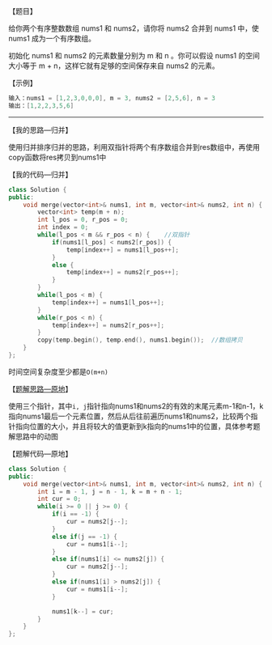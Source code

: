 【题目】

给你两个有序整数数组 nums1 和 nums2，请你将 nums2 合并到 nums1 中，使 nums1 成为一个有序数组。

初始化 nums1 和 nums2 的元素数量分别为 m 和 n 。你可以假设 nums1 的空间大小等于 m + n，这样它就有足够的空间保存来自 nums2 的元素。

【示例】

```c++
输入：nums1 = [1,2,3,0,0,0], m = 3, nums2 = [2,5,6], n = 3
输出：[1,2,2,3,5,6]
```

---

【我的思路—归并】

使用归并排序归并的思路，利用双指针将两个有序数组合并到res数组中，再使用copy函数将res拷贝到nums1中

【我的代码—归并】

```c++
class Solution {
public:
    void merge(vector<int>& nums1, int m, vector<int>& nums2, int n) {
        vector<int> temp(m + n);
        int l_pos = 0, r_pos = 0;
        int index = 0;
        while(l_pos < m && r_pos < n) {    //双指针
            if(nums1[l_pos] < nums2[r_pos]) {
                temp[index++] = nums1[l_pos++];
            }
            else {
                temp[index++] = nums2[r_pos++];
            }
        }
        while(l_pos < m) {
            temp[index++] = nums1[l_pos++];
        }
        while(r_pos < n) {
            temp[index++] = nums2[r_pos++];
        }
        copy(temp.begin(), temp.end(), nums1.begin());  //数组拷贝
    }
};
```

时间空间复杂度至少都是`O(m+n)`

【[题解思路—原地](https://leetcode-cn.com/problems/merge-sorted-array/solution/ni-xiang-shuang-zhi-zhen-he-bing-liang-g-ucgj/)】

使用三个指针，其中`i, j`指针指向nums1和nums2的有效的末尾元素m-1和n-1，k指向nums1最后一个元素位置，然后从后往前遍历nums1和nums2，比较两个指针指向位置的大小，并且将较大的值更新到k指向的nums1中的位置，具体参考题解思路中的动图

【题解代码—原地】

```c++
class Solution {
public:
    void merge(vector<int>& nums1, int m, vector<int>& nums2, int n) {
        int i = m - 1, j = n - 1, k = m + n - 1;
        int cur = 0;
        while(i >= 0 || j >= 0) {
            if(i == -1) {
                cur = nums2[j--];
            }
            else if(j == -1) {
                cur = nums1[i--];
            }
            else if(nums1[i] <= nums2[j]) {
                cur = nums2[j--];
            }
            else if(nums1[i] > nums2[j]) {
                cur = nums1[i--];
            }

            nums1[k--] = cur; 
        }
    }
};
```

